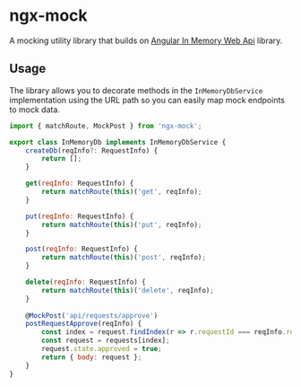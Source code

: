 # ngx-mock
A mocking utility library that builds on [Angular In Memory Web Api](https://github.com/angular/in-memory-web-api)
library.

## Usage
The library allows you to decorate methods in the `InMemoryDbService` implementation
using the URL path so you can easily map mock endpoints to mock data.

```javascript
import { matchRoute, MockPost } from 'ngx-mock';

export class InMemoryDb implements InMemoryDbService {
    createDb(reqInfo?: RequestInfo) {
        return [];
    }

    get(reqInfo: RequestInfo) {
        return matchRoute(this)('get', reqInfo);
    }

    put(reqInfo: RequestInfo) {
        return matchRoute(this)('put', reqInfo);
    }

    post(reqInfo: RequestInfo) {
        return matchRoute(this)('post', reqInfo);
    }

    delete(reqInfo: RequestInfo) {
        return matchRoute(this)('delete', reqInfo);
    }
    
    @MockPost('api/requests/approve')
    postRequestApprove(reqInfo) {
        const index = request.findIndex(r => r.requestId === reqInfo.req.body.requestId);
        const request = requests[index];
        request.state.approved = true;
        return { body: request };
    }
}
```
